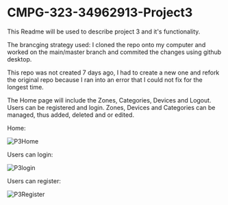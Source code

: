 # CMPG-323-34962913-Project3
This Readme will be used to describe project 3 and it's functionality.

The brancging strategy used: I cloned the repo onto my computer and worked on the main/master branch and commited the changes using github desktop.

This repo was not created 7 days ago, I had to create a new one and refork the original repo because I ran into an error that I could not fix for the longest time.

The Home page will include the Zones, Categories, Devices and Logout. Users can be registered and login.
Zones, Devices and Categories can be managed, thus added, deleted and or edited.

Home: 

![P3Home](https://user-images.githubusercontent.com/84916225/202387356-e32a6717-5ec8-4b95-8d7d-959f7611ad7a.jpg)

Users can login:

![P3login](https://user-images.githubusercontent.com/84916225/202387725-d7dafc2d-5b27-4629-877c-a29c74a59149.jpg)

Users can register:

![P3Register](https://user-images.githubusercontent.com/84916225/202388025-07a063ce-5bac-44f6-8cd6-3735c270c68f.jpg)



